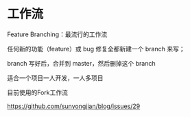# 工作流



Feature Branching：最流行的工作流

任何新的功能（feature）或 bug 修复全都新建一个 branch 来写；

branch 写好后，合并到 master，然后删掉这个 branch

适合一个项目一人开发，一人多项目






目前使用的Fork工作流 

https://github.com/sunyongjian/blog/issues/29